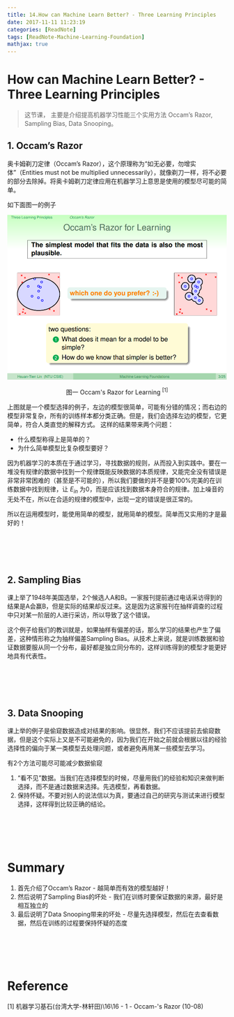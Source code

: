 ```yaml
---
title: 14.How can Machine Learn Better? - Three Learning Principles
date: 2017-11-11 11:23:19
categories: [ReadNote]
tags: [ReadNote-Machine-Learning-Foundation]
mathjax: true
---
```


# How can Machine Learn Better? - Three Learning Principles

> 这节课， 主要是介绍提高机器学习性能三个实用方法 Occam’s Razor, Sampling Bias, Data Snooping。

## 1. Occam’s Razor
奥卡姆剃刀定律（Occam’s Razor），这个原理称为“如无必要，勿增实体”（Entities must not be multiplied unnecessarily），就像剃刀一样，将不必要的部分去除掉。将奥卡姆剃刀定律应用在机器学习上意思是使用的模型尽可能的简单。

如下面图一的例子

![Occam's Razor for Learning](https://raw.githubusercontent.com/JasonDean-1/MarkdownPhoto/e2023177a2fc2da3d14e0c799981c3525217a2bd/MachineLearning/Machine%20Learning%20Foundation%20--%20Hsuan-Tien%20Lin%20in%20NTU/chapter14-1%20Occam's%20Razor%20for%20Learning.png)
<center> 图一 Occam's Razor for Learning <sup>[1]</sup></center>


上图就是一个模型选择的例子，左边的模型很简单，可能有分错的情况；而右边的模型非常复杂，所有的训练样本都分类正确。但是，我们会选择左边的模型，它更简单，符合人类直觉的解释方式。
这样的结果带来两个问题：
- 什么模型称得上是简单的？
- 为什么简单模型比复杂模型要好？

因为机器学习的本质在于通过学习，寻找数据的规则，从而投入到实践中。要在一堆没有规律的数据中找到一个规律既能反映数据的本质规律，又能完全没有错误是非常非常困难的（甚至是不可能的），所以我们要做的并不是要100%完美的在训练数据中找到规律，让 $E_{in}$ 为0，而是应该找到数据本身符合的规律。加上噪音的无处不在，所以在合适的规律的模型中，出现一定的错误是很正常的。

所以在运用模型时，能使用简单的模型，就用简单的模型。简单而又实用的才是最好的！


<br><br>
----------------------------------

## 2. Sampling Bias
课上举了1948年美国选举，2个候选人A和B。一家报刊提前通过电话采访得到的结果是A会赢B，但是实际的结果却反过来。这是因为这家报刊在抽样调查的过程中只对某一阶层的人进行采访，所以导致了这个错误。

这个例子给我们的教训就是，如果抽样有偏差的话，那么学习的结果也产生了偏差，这种情形称之为抽样偏差Sampling Bias。从技术上来说，就是训练数据和验证数据要服从同一个分布，最好都是独立同分布的，这样训练得到的模型才能更好地具有代表性。


<br><br>
----------------------------------

## 3. Data Snooping
课上举的例子是偷窥数据造成对结果的影响。很显然，我们不应该提前去偷窥数据，但是这个实际上又是不可能避免的，因为我们在开始之前就会根据以往的经验选择性的偏向于某一类模型去处理问题，或者避免再用某一些模型去学习。

有2个方法可能尽可能减少数据偷窥
1. “看不见”数据。当我们在选择模型的时候，尽量用我们的经验和知识来做判断选择，而不是通过数据来选择。先选模型，再看数据。
2. 保持怀疑。不要对别人的说法信以为真，要通过自己的研究与测试来进行模型选择，这样得到比较正确的结论。



<br><br>
----------------------------------

# Summary
1. 首先介绍了Occam’s Razor - 越简单而有效的模型越好！
2. 然后说明了Sampling Bias的坏处 - 我们在训练时要保证数据的来源，最好是相互独立的
3. 最后说明了Data Snooping带来的坏处 - 尽量先选择模型，然后在去查看数据，然后在训练的过程要保持怀疑的态度


<br><br>
----------------------------------

# Reference
[1] 机器学习基石(台湾大学-林轩田)\16\16 - 1 - Occam-'s Razor (10-08)

<br><br>
----------------------------------
